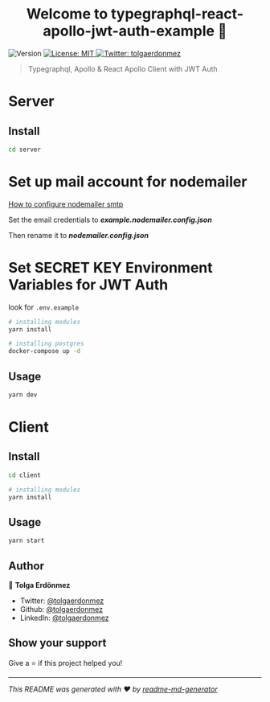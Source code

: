 <h1 align="center">Welcome to typegraphql-react-apollo-jwt-auth-example 👋</h1>
<p>
  <img alt="Version" src="https://img.shields.io/badge/version-1.0.0-blue.svg?cacheSeconds=2592000" />
  <a href="#" target="_blank">
    <img alt="License: MIT" src="https://img.shields.io/badge/License-MIT-yellow.svg" />
  </a>
  <a href="https://twitter.com/tolgaerdonmez" target="_blank">
    <img alt="Twitter: tolgaerdonmez" src="https://img.shields.io/twitter/follow/tolgaerdonmez.svg?style=social" />
  </a>
</p>

> Typegraphql, Apollo & React Apollo Client with JWT Auth

# Server

## Install

```sh
cd server
```

# Set up mail account for nodemailer

[How to configure nodemailer smtp](https://nodemailer.com/smtp/)

Set the email credentials to ***example.nodemailer.config.json***

Then rename it to ***nodemailer.config.json***

# Set SECRET KEY Environment Variables for JWT Auth

look for ```.env.example```

```sh
# installing modules
yarn install

# installing postgres
docker-compose up -d

```

## Usage

```sh
yarn dev
```

# Client

## Install

```sh
cd client
```

```sh
# installing modules
yarn install
```

## Usage

```sh
yarn start
```

## Author

👤 **Tolga Erdönmez**

* Twitter: [@tolgaerdonmez](https://twitter.com/tolgaerdonmez)
* Github: [@tolgaerdonmez](https://github.com/tolgaerdonmez)
* LinkedIn: [@tolgaerdonmez](https://linkedin.com/in/tolgaerdonmez)

## Show your support

Give a ⭐️ if this project helped you!

***
_This README was generated with ❤️ by [readme-md-generator](https://github.com/kefranabg/readme-md-generator)_